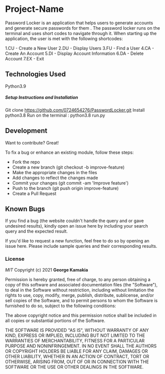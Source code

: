 # Project-Name

Password Locker is an application that helps users to generate accounts and generate secure passwords for them . The password locker runs on the terminal and uses short codes to navigate through it. When starting up the application, the user is met with the following shortcodes:

 1.CU - Create a New User
 2.DU - Display Users
 3.FU - Find a User
 4.CA - Create An Account
 5.DI - Display Account Information
 6.DA - Delete Account
 7.EX - Exit

## Technologies Used

Python3.9


##### Setup Instructions and Installation

Git clone
https://github.com/0724654276/PasswordLocker.git
Install python3.8
Run on the terminal : python3.8 run.py

## Development

Want to contribute? Great!

To fix a bug or enhance an existing module, follow these steps:
- Fork the repo
- Create a new branch (git checkout -b improve-feature)
- Make the appropriate changes in the files
- Add changes to reflect the changes made
- Commit your changes (git commit -am 'Improve feature')
- Push to the branch (git push origin improve-feature)
- Create a Pull Request


## Known Bugs

If you find a bug (the website couldn't handle the query and or gave undesired results), kindly open an issue here by including your search query and the expected result.

If you'd like to request a new function, feel free to do so by opening an issue here. Please include sample queries and their corresponding results.


### License

*MIT*
Copyright (c) 2021 **George Kamakia**

Permission is hereby granted, free of charge, to any person obtaining a copy of this software and associated documentation files (the "Software"), to deal in the Software without restriction, including without limitation the rights to use, copy, modify, merge, publish, distribute, sublicense, and/or sell copies of the Software, and to permit persons to whom the Software is furnished to do so, subject to the following conditions:

The above copyright notice and this permission notice shall be included in all copies or substantial portions of the Software.

THE SOFTWARE IS PROVIDED "AS IS", WITHOUT WARRANTY OF ANY KIND, EXPRESS OR IMPLIED, INCLUDING BUT NOT LIMITED TO THE WARRANTIES OF MERCHANTABILITY, FITNESS FOR A PARTICULAR PURPOSE AND NONINFRINGEMENT. IN NO EVENT SHALL THE AUTHORS OR COPYRIGHT HOLDERS BE LIABLE FOR ANY CLAIM, DAMAGES OR OTHER LIABILITY, WHETHER IN AN ACTION OF CONTRACT, TORT OR OTHERWISE, ARISING FROM, OUT OF OR IN CONNECTION WITH THE SOFTWARE OR THE USE OR OTHER DEALINGS IN THE SOFTWARE.